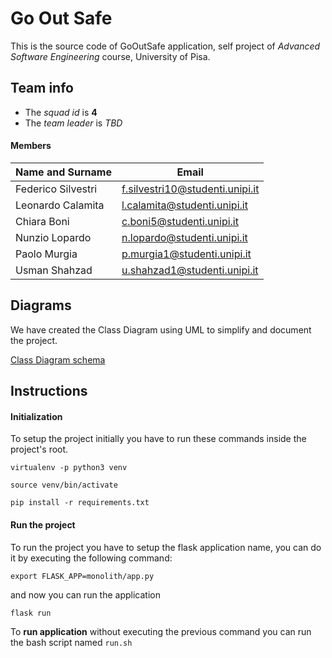 # Go Out Safe

This is the source code of GoOutSafe application, self
project of *Advanced Software Engineering* course,
University of Pisa.
 
## Team info

- The *squad id* is **4**
- The *team leader* is *TBD*

#### Members

|Name and Surname  | Email                         |
|------------------|-------------------------------|
|Federico Silvestri|f.silvestri10@studenti.unipi.it|
|Leonardo Calamita |l.calamita@studenti.unipi.it   |
|Chiara Boni       |c.boni5@studenti.unipi.it      |
|Nunzio Lopardo    |n.lopardo@studenti.unipi.it    |
|Paolo Murgia      |p.murgia1@studenti.unipi.it    |
|Usman Shahzad     |u.shahzad1@studenti.unipi.it   |


## Diagrams
We have created the Class Diagram using UML to simplify
and document the project.

[Class Diagram schema](https://app.diagrams.net/#G1fXT6PbLfamFTwbCxVI-jCJrf9b1DjUMB)

## Instructions

#### Initialization

To setup the project initially you have to run these commands
inside the project's root.

`virtualenv -p python3 venv`

`source venv/bin/activate`

`pip install -r requirements.txt`

#### Run the project

To run the project you have to setup the flask application name,
you can do it by executing the following command:

`export FLASK_APP=monolith/app.py`

and now you can run the application

`flask run`

To **run application** without executing the previous command you can
run the bash script named `run.sh` 
